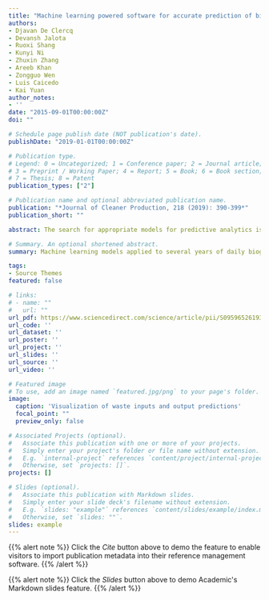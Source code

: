 ```yaml
---
title: "Machine learning powered software for accurate prediction of biogas production: A case study on industrial-scale Chinese production data"
authors:
- Djavan De Clercq
- Devansh Jalota
- Ruoxi Shang
- Kunyi Ni
- Zhuxin Zhang
- Areeb Khan
- Zongguo Wen
- Luis Caicedo
- Kai Yuan
author_notes:
- ''
date: "2015-09-01T00:00:00Z"
doi: ""

# Schedule page publish date (NOT publication's date).
publishDate: "2019-01-01T00:00:00Z"

# Publication type.
# Legend: 0 = Uncategorized; 1 = Conference paper; 2 = Journal article;
# 3 = Preprint / Working Paper; 4 = Report; 5 = Book; 6 = Book section;
# 7 = Thesis; 8 = Patent
publication_types: ["2"]

# Publication name and optional abbreviated publication name.
publication: "*Journal of Cleaner Production, 218 (2019): 390-399*"
publication_short: ""

abstract: The search for appropriate models for predictive analytics is currently a high priority to optimize anaerobic fermentation processes in industrial-scale biogas facilities. The objective of this study is to enhance biogas production in industrial facilities by designing a graphical user interface to machine learning models capable of predicting biogas output given a set of waste inputs. The methodology involved applying predictive algorithms to daily production data from two major Chinese biogas facilities in order to understand the most important inputs affecting biogas production. This research has wide implications for biogas project operators seeking to enhance facility performance by incorporating machine learning into the analytical pipeline.

# Summary. An optional shortened abstract.
summary: Machine learning models applied to several years of daily biogas production data from Chinese projects. A user interface to the machine learning models was built with a varied stack of programming tools. The models allowed for accurate prediction of biogas production and determination of important inputs.

tags:
- Source Themes
featured: false

# links:
# - name: ""
#   url: ""
url_pdf: https://www.sciencedirect.com/science/article/pii/S095965261930037X
url_code: ''
url_dataset: ''
url_poster: ''
url_project: ''
url_slides: ''
url_source: ''
url_video: ''

# Featured image
# To use, add an image named `featured.jpg/png` to your page's folder. 
image:
  caption: 'Visualization of waste inputs and output predictions'
  focal_point: ""
  preview_only: false

# Associated Projects (optional).
#   Associate this publication with one or more of your projects.
#   Simply enter your project's folder or file name without extension.
#   E.g. `internal-project` references `content/project/internal-project/index.md`.
#   Otherwise, set `projects: []`.
projects: []

# Slides (optional).
#   Associate this publication with Markdown slides.
#   Simply enter your slide deck's filename without extension.
#   E.g. `slides: "example"` references `content/slides/example/index.md`.
#   Otherwise, set `slides: ""`.
slides: example
---
```


{{% alert note %}}
Click the *Cite* button above to demo the feature to enable visitors to import publication metadata into their reference management software.
{{% /alert %}}

{{% alert note %}}
Click the *Slides* button above to demo Academic's Markdown slides feature.
{{% /alert %}}

